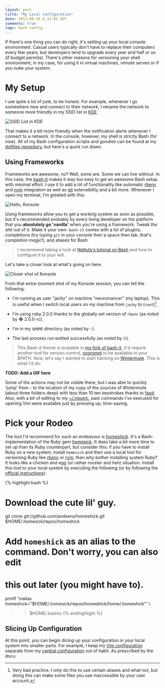 ```yaml
---
layout: post
title: "My Local Configuration"
date: 2013-08-25 6:33:02 EDT
comments: true
tags: bash config
---
```


If there's one thing you can do right, it's setting up your local console
environment. Casual users typically don't have to replace their computers
every few years; but developers tend to upgrade every year and half or so (if
budget permits). There's other reasons for versioning your shell environment; 
in my case, for using it in virtual machines, remote serves or if you nuke
your system.

# My Setup

I use quite a lot of junk, to be honest. For example, whenever I go somewhere
new and connect to their network, I rename the network to someone more
friendly in my SSID list in [KDE](http://kde.org).

![SSID List in KDE](/images/ssid_wifi_nm.png)

That makes it a bit more friendly when the notification alerts whenever I
connect to a network. In the console, however, my shell is strictly Bash (for
now). All of my Bash configuration scripts and goodies can be found at my
[dotfiles repository][6], but here's a quick run down.

## Using Frameworks

Frameworks are awesome, no? Well, some are. Some we can live without. In this
case, the [bash-it][7] makes it way too easy to get an awesome Bash setup with
minimal effort. I use it to add a lot of functionality like automatic
[rbenv][8] and [nvm][9] integration as well as [git][10] extensibility and a
bit more. Whenever I open my terminal, I'm greeted with this:

![Hello, Konsole](/images/hello_konsole.png)

Using frameworks allow you to get a working system as soon as possible, but
it's recommended probably by every living developer on the platform that you
**absolutely go 'vanilla'** when you're using a framework. Tweak *the shit* out
of it. Make it your own. `bash-it` comes with a lot of plugins, completions
(try typing `git` in your console then a space then tab. that's *completion
magic!*), and aliases for Bash.

> I recommend taking a look at [Nettuts's tutorial on Bash][11] and how to
> configure it to your will.

Let's take a closer look at what's going on here.

![Closer shot of Konsole](/images/closer_shot_konsole.png)

From that extra-zoomed shot of my Konsole session, you can tell the following:

  * I'm running as user "jacky" on machine "neuromancer" (my laptop). This is
    useful when I switch local users on my machine from `jacky` to 
    (`root`)[^1].

  * I'm using ruby 2.0.0 thanks to the globally set version of
    `rbenv` (as noted by ❖ 2.0.0-rc).

  * I'm in my `$HOME` directory (as noted by `~`).

  * The last process run exitted successfully (as noted by ` ☷ `).

> This Bash-it theme is available in [my fork of bash-it][12], it'd require
> another tool for version control, [vcprompt][13] to be available in your $PATH.
Now, let's say I wanted to start hacking on [Wintermute][14]. This is what I'd
do:

**TODO: Add a GIF here**

Some of the actions may not be visible there, but I was able to quickly 'jump'
from `~` to the location of my copy of the sources of Wintermute (about three
folders deep) with less than 10 ten keystrokes thanks to [fasd][15]. Also,
with a bit of editing to my [~/.inputrc][16], past commands I've executed for
opening Vim were available just by pressing up; time-saving.

# Pick your Rodeo

The tool I'd recommend for such an endeavour is [homeshick][1]. It's a
Bash-implementation of the Ruby gem [homesick][2]. It does take a bit more
time to set up than its Ruby counterpart, but consider this: if you have to
install Ruby on a new system, install `homesick` and then use a local tool for
versioning Ruby like [rbenv][3] or [rvm][4], then why bother installing
system Ruby? It looks like a chicken and egg (or rather rooster and hen)
situation. Install this tool to your local system by executing the following
(or by following the [official instructions][5]):

{% highlight bash %}
# Download the cute lil' guy.
git clone git://github.com/andsens/homeshick.git \
  $HOME/.homesick/repos/homeshick

# Add `homeshick` as an alias to the command. Don't worry, you can also edit
# this out later (you might have to).
printf '\nalias homeshick="$HOME/.homesick/repos/homeshick/home/.homeshick"' \
  >> $HOME/.bashrc
{% endhighlight %}

## Slicing Up Configuration

At this point, you can begin dicing up your configuration in your local system
into smaller parts. For example, I keep my [Vim configuration][17] separate
from my [central configuration][6] out of habit. As prescribed by the docu

[1]: https://github.com/andsens/homeshick
[2]: https://github.com/technicalpickles/homesick
[3]: https://github.com/sstephenson/rbenv
[4]: https://rvm.io/
[5]: https://github.com/andsens/homeshick#installation
[6]: https://github.com/jalcine/dotfiles/tree/master
[7]: https://github.com/revans/bash-it
[8]: https://github.com/revans/bash-it/blob/master/plugins/available/rbenv.plugin.bash
[9]: https://github.com/revans/bash-it/blob/master/plugins/available/nvm.plugin.bash
[10]: https://github.com/revans/bash-it/blob/master/aliases/available/git.aliases.bash
[11]: http://net.tutsplus.com/tutorials/tools-and-tips/the-command-line-is-your-best-friend/
[12]: https://github.com/jalcine/bash-it
[13]: https://github.com/djl/vcprompt
[14]: http://wintermute.jalcine.me
[15]: https://github.com/clvv/fasd
[16]: https://github.com/jalcine/dotfiles/blob/master/home/.inputrc
[17]: https://github.com/jalcine/vimrc
[^1]: Very bad practice. I only do this to use certain aliases and what not,
but doing this can make some files you use inaccessible by your user account.
